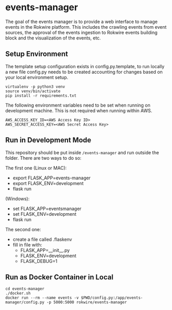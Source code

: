 # events-manager
The goal of the events manager is to provide a web interface to manage events in the Rokwire platform. This includes the crawling events from event sources, the approval of the events ingestion to Rokwire events building block and the visualization of the events, etc.

## Setup Environment
The template setup configuration exists in config.py.template, to run locally a new file config.py needs to be created accounting for changes based on your local environment setup.  

```
virtualenv -p python3 venv
source venv/bin/activate
pip install -r requirements.txt
```

The following environment variables need to be set when running on development machine. This is not required when running within AWS.
```
AWS_ACCESS_KEY_ID=<AWS Access Key ID>
AWS_SECRET_ACCESS_KEY=<AWS Secret Access Key>
```

## Run in Development Mode
This repository should be put inside `/events-manager` and run outside the folder. There are two ways to do so:

The first one (Linux or MAC):
- export FLASK_APP=events-manager
- export FLASK_ENV=development
- flask run

(Windows):
- set FLASK_APP=eventsmanager
- set FLASK_ENV=development
- flask run

The second one:
- create a file called .flaskenv
- fill in file with:
    - FLASK_APP=\_\_init\_\_.py
    - FLASK_ENV=development
    - FLASK_DEBUG=1

## Run as Docker Container in Local
```
cd events-manager
./docker.sh
docker run --rm --name events -v $PWD/config.py:/app/events-manager/config.py -p 5000:5000 rokwire/events-manager
```
